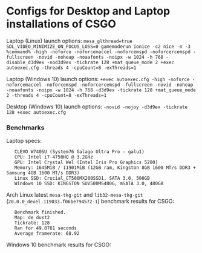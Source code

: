 # Configs for Desktop and Laptop installations of CSGO

Laptop (Linux) launch options:
`mesa_glthread=true SDL_VIDEO_MINIMIZE_ON_FOCUS_LOSS=0 gamemoderun ionice -c2 nice -n -3 %command% -high -noforce -noforcemaccel -noforcemspd -noforcercemspd -fullscreen -novid -noheap -noaafonts -noipx -w 1024 -h 768 -disable_d3d9ex -nod3d9ex -tickrate 128 +mat_queue_mode 2 +exec autoexec.cfg -threads 4 -cpuCount=8 -exThreads=1`

Laptop (Windows 10) launch options:
`+exec autoexec.cfg -high -noforce -noforcemaccel -noforcemspd -noforcercemspd -fullscreen -novid -noheap -noaafonts -noipx -w 1024 -h 768 -d3d9ex -tickrate 128 +mat_queue_mode 2 -threads 4 -cpuCount=8 -exThreads=1`

Desktop (Windows 10) launch options:
`-novid -nojoy -d3d9ex -tickrate 128 +exec autoexec.cfg`

### Benchmarks

Laptop specs:
```
   CLEVO W740SU (System76 Galago Ultra Pro - galu1)
   CPU: Intel i7-4750HQ @ 3.2GHz
   GPU: Intel Crystal Wel (Intel Iris Pro Graphics 5200)
   Memory: 1645MiB / 11901MiB (12GB ram, Kingston 8GB 1600 MT/s DDR3 + Samsung 4GB 1600 MT/s DDR3)
   Linux SSD: Crucial_CT500MX200SSD1, SATA 3.0, 500GB
   Windows 10 SSD: KINGSTON SUV500MS480G, mSATA 3.0, 480GB
```

Arch Linux latest `mesa-tkg-git` and `lib32-mesa-tkg-git` (`20.0.0_devel.119033.f06be794572-1`) benchmark results for CSGO:
```
   Benchmark finished. 
   Map: de_dust2 
   Tickrate: 128 
   Ran for 49.0781 seconds 
   Average framerate: 68.92
```

Windows 10 benchmark results for CSGO:
```
```
